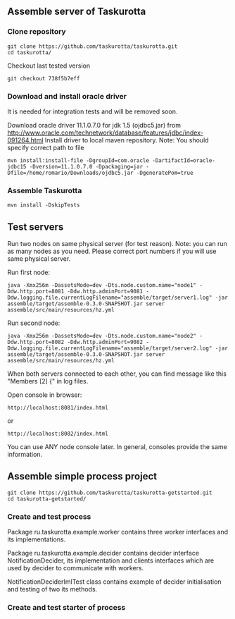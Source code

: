## Assemble server of Taskurotta

### Clone repository

    git clone https://github.com/taskurotta/taskurotta.git
    cd taskurotta/

Checkout last tested version
    
    git checkout 738f5b7eff

### Download and install oracle driver

It is needed for integration tests and will be removed soon.

Download oracle driver 11.1.0.7.0 for jdk 1.5 (ojdbc5.jar) from http://www.oracle.com/technetwork/database/features/jdbc/index-091264.html
Install driver to local maven repository. Note: You should specify correct path to file

    mvn install:install-file -DgroupId=com.oracle -DartifactId=oracle-jdbc15 -Dversion=11.1.0.7.0 -Dpackaging=jar -Dfile=/home/romario/Downloads/ojdbc5.jar -DgeneratePom=true
    
### Assemble Taskurotta

    mvn install -DskipTests

## Test servers

Run two nodes on same physical server (for test reason). Note: you can run as many nodes as you need.
Please correct port numbers if you will use same physical server.

Run first node:

    java -Xmx256m -DassetsMode=dev -Dts.node.custom.name="node1" -Ddw.http.port=8081 -Ddw.http.adminPort=9081 -Ddw.logging.file.currentLogFilename="assemble/target/server1.log" -jar assemble/target/assemble-0.3.0-SNAPSHOT.jar server assemble/src/main/resources/hz.yml
    
Run second node:

    java -Xmx256m -DassetsMode=dev -Dts.node.custom.name="node2" -Ddw.http.port=8082 -Ddw.http.adminPort=9082 -Ddw.logging.file.currentLogFilename="assemble/target/server2.log" -jar assemble/target/assemble-0.3.0-SNAPSHOT.jar server assemble/src/main/resources/hz.yml
    
When both servers connected to each other, you can find message like this "Members [2] {" in  log files.


Open console in browser:
    
    http://localhost:8081/index.html
or

    http://localhost:8082/index.html

You can use ANY node console later. In general, consoles provide the same information.

## Assemble simple process project

    git clone https://github.com/taskurotta/taskurotta-getstarted.git
    cd taskurotta-getstarted/

### Create and test process

Package ru.taskurotta.example.worker contains three worker interfaces and its implementations.

Package ru.taskurotta.example.decider contains decider interface NotificationDecider, its implementation and
clients interfaces which are used by decider to communicate with workers.

NotificationDeciderImlTest class contains example of decider initialisation and testing of two its methods.

### Create and test starter of process




